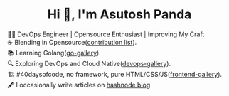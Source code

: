 <h1 align="center">Hi 👋, I'm Asutosh Panda</h1>


👨‍💻 DevOps Engineer | Opensource Enthusiast | Improving My Craft <br>
☕️ Blending in Opensource([contribution list](./cbn-list.md)).<br>
📚 Learning Golang([go-gallery](https://github.com/measutosh/go-gallery)).<br>
🔍 Exploring DevOps and Cloud Native([devops-gallery](https://github.com/measutosh/devops-gallery)).<br>
🏗  #40daysofcode, no framework, pure HTML/CSS/JS([frontend-gallery](https://github.com/measutosh/frontend-gallery)).<br>
🖋 I occasionally write articles on [hashnode blog](https://measutosh.hashnode.dev).

